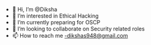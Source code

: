 - 👋 Hi, I’m @Diksha
- 👀 I’m interested in Ethical Hacking
- 🌱 I’m currently preparing for OSCP
- 💞️ I’m looking to collaborate on Security related roles
- 📫 How to reach me -dikshas948@gmail.com

<!---
Dikshas948/Dikshas948 is a ✨ special ✨ repository because its `README.md` (this file) appears on your GitHub profile.
You can click the Preview link to take a look at your changes.
--->
